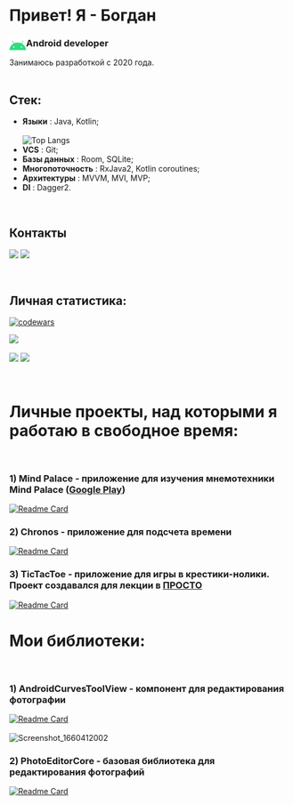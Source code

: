 # Привет! Я - Богдан  
### Аndroid developer <img align="left" width="30px" src="./src/icons8-android-os-48.png/">
Занимаюсь разработкой с 2020 года.
<br>
<br>

## Стек:
- **Языки** : Java, Kotlin;<br>  
![Top Langs](http://github-profile-summary-cards.vercel.app/api/cards/repos-per-language?username=AnadolStudio&theme=react)<br>
- **VCS** : Git;<br>
- **Базы данных** : Room, SQLite;<br>
- **Многопоточность** : RxJava2, Kotlin coroutines;<br>
- **Архитектуры** : MVVM, MVI, MVP;<br>
- **DI** : Dagger2.<br>

<br>

## Контакты

<a name="telegram" href="https://t.me/anadol1"><img width="50px" src="https://img.icons8.com/color/344/telegram-app--v1.png"/></a> 
<a name="gmail" href="anadol.incorp@gmail.com"> <img width="45px" src="https://img.icons8.com/fluency/344/gmail-new.png"/></a><br>

<br>

## Личная статистика:
[![codewars](https://www.codewars.com/users/Anadol/badges/large)](https://www.codewars.com/users/Anadol)<br>    

![](http://github-profile-summary-cards.vercel.app/api/cards/profile-details?username=AnadolStudio&theme=react)<br>

![](http://github-profile-summary-cards.vercel.app/api/cards/stats?username=AnadolStudio&theme=react) ![](http://github-profile-summary-cards.vercel.app/api/cards/productive-time?username=AnadolStudio&theme=react&utcOffset=2)
<!--
[![Anurag's GitHub stats](https://github-readme-stats-git-masterrstaa-rickstaa.vercel.app/api?username=AnadolStudio&theme=github_dark&include_all_commits=true&count_private=true&cache_seconds=1800&bg_color=315,003761,277DD3&title_color=FFFFFF&hide=issues,contribs)](https://github.com/anuraghazra/github-readme-stats)<br>
-->
<br> 

# Личные проекты, над которыми я работаю в свободное время:
<br>  

### 1) Mind Palace - приложение для изучения мнемотехники Mind Palace ([Google Play](https://play.google.com/store/apps/details?id=com.anadol.mindpalace)) <br>  
[![Readme Card](https://github-readme-stats-git-masterrstaa-rickstaa.vercel.app/api/pin/?username=AnadolStudio&repo=MindPalace&theme=github_dark&bg_color=315,003761,277DD3&title_color=FFFFFF&icon_color=FFFFFF)](https://github.com/AnadolStudio/MindPalace)

### 2) Chronos - приложение для подсчета времени <br>  
[![Readme Card](https://github-readme-stats-git-masterrstaa-rickstaa.vercel.app/api/pin/?username=AnadolStudio&repo=Chronos&theme=github_dark&bg_color=315,003761,277DD3&title_color=FFFFFF&icon_color=FFFFFF)](https://github.com/AnadolStudio/Chronos)

### 3) TicTacToe - приложение для игры в крестики-нолики. Проект создавался для лекции в [ПРОСТО](https://www.prostospb.team/coworking/karpovka) <br>  
[![Readme Card](https://github-readme-stats-git-masterrstaa-rickstaa.vercel.app/api/pin/?username=AnadolStudio&repo=TicTacToe&theme=github_dark&bg_color=315,003761,277DD3&title_color=FFFFFF&icon_color=FFFFFF)](https://github.com/AnadolStudio/TicTacToe)
<br>

<!--### 3) Adelaide - фоторедактор <br>  
[![Readme Card](https://github-readme-stats-git-masterrstaa-rickstaa.vercel.app/api/pin/?username=AnadolStudio&repo=Adelaide&theme=github_dark&bg_color=315,003761,277DD3&title_color=FFFFFF&icon_color=FFFFFF)](https://github.com/AnadolStudio/Adelaide)
<br>
-->

<!--### 3) Encoder - утилита для кодирования текста <br>  
[![Readme Card](https://github-readme-stats-git-masterrstaa-rickstaa.vercel.app/api/pin/?username=AnadolStudio&repo=Encoder&theme=github_dark&bg_color=315,003761,277DD3&title_color=FFFFFF&icon_color=FFFFFF)](https://github.com/AnadolStudio/Encoder)
<br>
-->

# Мои библиотеки:
<br> 

### 1) AndroidCurvesToolView - компонент для редактирования фотографии <br>  

[![Readme Card](https://github-readme-stats-git-masterrstaa-rickstaa.vercel.app/api/pin/?username=AnadolStudio&repo=AndroidCurvesToolView&theme=github_dark&bg_color=315,003761,277DD3&title_color=FFFFFF&icon_color=FFFFFF)](https://github.com/AnadolStudio/AndroidCurvesToolView)
<br>  
![Screenshot_1660412002](https://user-images.githubusercontent.com/74777850/184542546-54ceff22-a31a-43fe-a042-e772007e94ee.png)

### 2) PhotoEditorCore - базовая библиотека для редактирования фотографий  <br>  

[![Readme Card](https://github-readme-stats-git-masterrstaa-rickstaa.vercel.app/api/pin/?username=AnadolStudio&repo=PhotoEditorCore&theme=github_dark&bg_color=315,003761,277DD3&title_color=FFFFFF&icon_color=FFFFFF)](https://github.com/AnadolStudio/PhotoEditorCore)
<br>  
